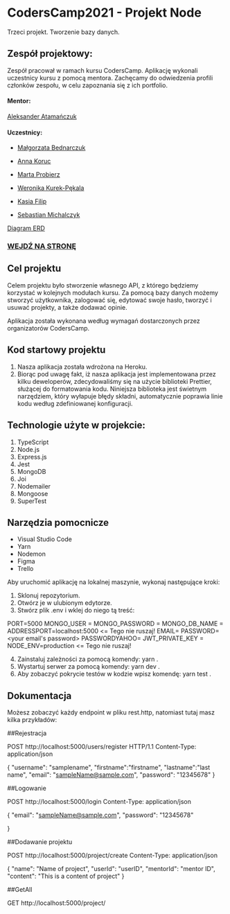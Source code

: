 # CodersCamp2021 - Projekt Node

Trzeci projekt. Tworzenie bazy danych.

## Zespół projektowy:

Zespół pracował w ramach kursu CodersCamp. Aplikację wykonali uczestnicy kursu z pomocą mentora. Zachęcamy do odwiedzenia profili członków zespołu, w celu zapoznania się z ich portfolio.

#### Mentor:

[Aleksander Atamańczuk](https://github.com/TenGosc007)

#### Uczestnicy:

- [Małgorzata Bednarczuk](https://github.com/margiebed)

- [Anna Koruc](https://github.com/annakoruc)

- [Marta Probierz](https://github.com/marta-probierz)

- [Weronika Kurek-Pękala](https://github.com/SolWika)

- [Kasia Filip](https://github.com/kasia-filip)

- [Sebastian Michalczyk](https://github.com/WindOfCodes)

[Diagram ERD](https://www.figma.com/file/rKjruMuYjpcQelDVIyJRZy/Projekt-3?node-id=0%3A1)

### [WEJDŹ NA STRONĘ](https://ws-server-2022.herokuapp.com/)

## Cel projektu

Celem projektu było stworzenie własnego API, z którego będziemy korzystać w kolejnych modułach kursu. Za pomocą bazy danych możemy stworzyć użytkownika, zalogować się, edytować swoje hasło, tworzyć i usuwać projekty, a także dodawać opinie.

Aplikacja została wykonana według wymagań dostarczonych przez organizatorów CodersCamp.

## Kod startowy projektu

1. Nasza aplikacja została wdrożona na Heroku.
2. Biorąc pod uwagę fakt, iż nasza aplikacja jest implementowana przez kilku deweloperów, zdecydowaliśmy się na użycie biblioteki Prettier, służącej do formatowania kodu. Niniejsza biblioteka jest świetnym narzędziem, który wyłapuje błędy składni, automatycznie poprawia linie kodu według zdefiniowanej konfiguracji.

## Technologie użyte w projekcie:

1. TypeScript
2. Node.js
3. Express.js
4. Jest
5. MongoDB
6. Joi
7. Nodemailer
8. Mongoose
9. SuperTest

## Narzędzia pomocnicze

- Visual Studio Code
- Yarn
- Nodemon
- Figma
- Trello

Aby uruchomić aplikację na lokalnej maszynie, wykonaj następujące kroki:

1. Sklonuj repozytorium.
2. Otwórz je w ulubionym edytorze.
3. Stwórz plik .env i wklej do niego tą treść:

PORT=5000
MONGO_USER = <you user name>
MONGO_PASSWORD = <your user password>
MONGO_DB_NAME = <your db name>
ADDRESSPORT=localhost:5000 <= Tego nie ruszaj!
EMAIL=<your email>
PASSWORD=<your email's password>
PASSWORDYAHOO=<your password to email>
JWT_PRIVATE_KEY = <some random password>
NODE_ENV=production <= Tego nie ruszaj!

4. Zainstaluj zależności za pomocą komendy: yarn .
5. Wystartuj serwer za pomocą komendy: yarn dev .
6. Aby zobaczyć pokrycie testów w kodzie wpisz komendę: yarn test .

## Dokumentacja

Możesz zobaczyć każdy endpoint w pliku rest.http, natomiast tutaj masz kilka przykładów:

##Rejestracja

POST http://localhost:5000/users/register HTTP/1.1
Content-Type: application/json

{
"username": "samplename",
"firstname":"firstname",
"lastname":"last name",
"email": "sampleName@sample.com",
"password": "12345678"
}

##Logowanie

POST http://localhost:5000/login
Content-Type: application/json

{
"email": "sampleName@sample.com",
"password": "12345678"

}

##Dodawanie projektu

POST http://localhost:5000/project/create
Content-Type: application/json

{
"name": "Name of project",
"userId": "userID",
"mentorId": "mentor ID",
"content": "This is a content of project"
}

##GetAll

GET http://localhost:5000/project/
